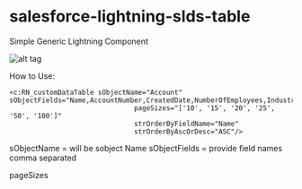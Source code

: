 # salesforce-lightning-slds-table
Simple Generic Lightning Component

![alt tag](http://picpaste.com/pics/lightning_table-d24rSlQw.1481880700.PNG)


How to Use:
```
<c:RN_customDataTable sObjectName="Account" sObjectFields="Name,AccountNumber,CreatedDate,NumberOfEmployees,Industry"
                               pageSizes="['10', '15', '20', '25', '50', '100']"
                               strOrderByFieldName="Name"
                               strOrderByAscOrDesc="ASC"/>
```


sObjectName = will be sobject Name 
sObjectFields = provide field names comma separated 


pageSizes 


